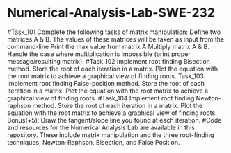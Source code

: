 # Numerical-Analysis-Lab-SWE-232
#Task_101
Complete the following tasks of matrix manipulation:
Define two matrices A & B. The values of these matrices will be taken as input from the command-line
Print the max value from matrix A
Multiply matrix A & B. Handle the case where multiplication is impossible (print proper message/resulting matrix).
#Task_102
Implement root finding Bisection method.
Store the root of each iteration in a matrix.
Plot the equation with the root matrix to achieve a graphical view of finding roots.
Task_103
Implement root finding False-position method.
Store the root of each iteration in a matrix.
Plot the equation with the root matrix to achieve a graphical view of finding roots.
#Task_104
Implement root finding Newton-raphson method.
Store the root of each iteration in a matrix.
Plot the equation with the root matrix to achieve a graphical view of finding roots.
Bonus(+5): Draw the tangent/slope line you found at each iteration.
#Code and resources for the Numerical Analysis Lab are available in this repository. These include matrix manipulation and the three root-finding techniques, Newton-Raphson, Bisection, and False Position.
